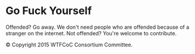 Go Fuck Yourself
=============

Offended? Go away. We don't need people who are offended because of a stranger on the internet.
Not offended? You're welcome to contribute.

&copy; Copyright 2015 WTFCoC Consortium Committee.
